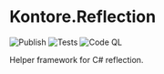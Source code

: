 # Kontore.Reflection
![Publish](https://github.com/Kontore/Reflection/actions/workflows/publish.yml/badge.svg)
![Tests](https://github.com/Kontore/Reflection/actions/workflows/tests.yml/badge.svg)
![Code QL](https://github.com/Kontore/Reflection/actions/workflows/codeql.yml/badge.svg)

Helper framework for C# reflection.
